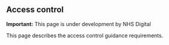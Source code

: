 ## Access control

  <div markdown="span" class="alert alert-warning" role="alert"><i class="fa fa-warning"></i><b> Important:</b> This page is under development by NHS Digital</div>

This page describes the access control guidance requirements.

